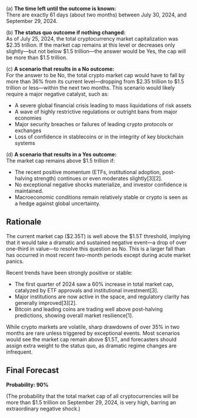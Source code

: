 (a) **The time left until the outcome is known:**  
There are exactly 61 days (about two months) between July 30, 2024, and September 29, 2024.

(b) **The status quo outcome if nothing changed:**  
As of July 25, 2024, the total cryptocurrency market capitalization was $2.35 trillion. If the market cap remains at this level or decreases only slightly—but not below $1.5 trillion—the answer would be Yes, the cap will be more than $1.5 trillion.

(c) **A scenario that results in a No outcome:**  
For the answer to be No, the total crypto market cap would have to fall by more than 36% from its current level—dropping from $2.35 trillion to $1.5 trillion or less—within the next two months. This scenario would likely require a major negative catalyst, such as:

- A severe global financial crisis leading to mass liquidations of risk assets
- A wave of highly restrictive regulations or outright bans from major economies
- Major security breaches or failures of leading crypto protocols or exchanges
- Loss of confidence in stablecoins or in the integrity of key blockchain systems

(d) **A scenario that results in a Yes outcome:**  
The market cap remains above $1.5 trillion if:

- The recent positive momentum (ETFs, institutional adoption, post-halving strength) continues or even moderates slightly[3][2].
- No exceptional negative shocks materialize, and investor confidence is maintained.
- Macroeconomic conditions remain relatively stable or crypto is seen as a hedge against global uncertainty.

## Rationale

The current market cap ($2.35T) is well above the $1.5T threshold, implying that it would take a dramatic and sustained negative event—a drop of over one-third in value—to resolve this question as No. This is a larger fall than has occurred in most recent two-month periods except during acute market panics.

Recent trends have been strongly positive or stable:
- The first quarter of 2024 saw a 60% increase in total market cap, catalyzed by ETF approvals and institutional investment[3].
- Major institutions are now active in the space, and regulatory clarity has generally improved[3][2].
- Bitcoin and leading coins are trading well above post-halving predictions, showing overall market resilience[1].

While crypto markets are volatile, sharp drawdowns of over 35% in two months are rare unless triggered by exceptional events. Most scenarios would see the market cap remain above $1.5T, and forecasters should assign extra weight to the status quo, as dramatic regime changes are infrequent.

## Final Forecast

**Probability: 90%**

(The probability that the total market cap of all cryptocurrencies will be more than $1.5 trillion on September 29, 2024, is very high, barring an extraordinary negative shock.)
